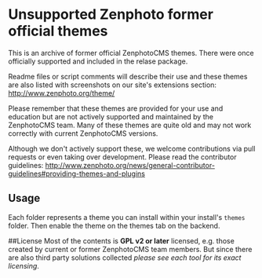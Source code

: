 # Unsupported Zenphoto former official themes

This is an archive of former official ZenphotoCMS themes. There were once officially supported and included in the relase package.

Readme files or script comments will describe their use and these themes are also listed with screenshots on our site's extensions section:
http://www.zenphoto.org/theme/

Please remember that these themes are provided for your use and education but are not actively supported and maintained by the ZenphotoCMS team. Many of these themes are quite old and may not work correctly with current ZenphotoCMS versions.

Although we don't actively support these, we welcome contributions via pull requests or even taking over development. Please read the contributor guidelines: http://www.zenphoto.org/news/general-contributor-guidelines#providing-themes-and-plugins

## Usage
Each folder represents a theme you can install within your install's `themes` folder. Then enable the theme on the themes tab on the backend.

##License
Most of the contents is **GPL v2 or later** licensed, e.g. those created by current or former ZenphotoCMS team members. But since there are also third party solutions collected *please see each tool for its exact licensing*.


